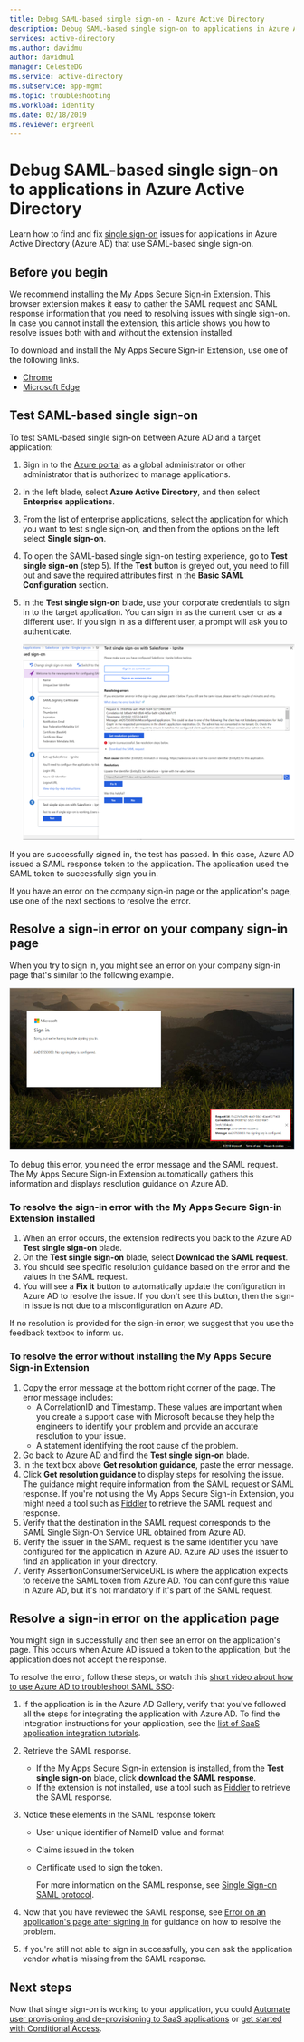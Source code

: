 ```yaml
---
title: Debug SAML-based single sign-on - Azure Active Directory
description: Debug SAML-based single sign-on to applications in Azure Active Directory.
services: active-directory
ms.author: davidmu
author: davidmu1
manager: CelesteDG
ms.service: active-directory
ms.subservice: app-mgmt
ms.topic: troubleshooting
ms.workload: identity
ms.date: 02/18/2019
ms.reviewer: ergreenl
---
```


# Debug SAML-based single sign-on to applications in Azure Active Directory

Learn how to find and fix [single sign-on](what-is-single-sign-on.md) issues for applications in Azure Active Directory (Azure AD) that use SAML-based single sign-on.

## Before you begin

We recommend installing the [My Apps Secure Sign-in Extension](https://support.microsoft.com/account-billing/troubleshoot-problems-with-the-my-apps-portal-d228da80-fcb7-479c-b960-a1e2535cbdff#im-having-trouble-installing-the-my-apps-secure-sign-in-extension). This browser extension makes it easy to gather the SAML request and SAML response information that you need to resolving issues with single sign-on. In case you cannot install the extension, this article shows you how to resolve issues both with and without the extension installed.

To download and install the My Apps Secure Sign-in Extension, use one of the following links.

- [Chrome](https://go.microsoft.com/fwlink/?linkid=866367)
- [Microsoft Edge](https://microsoftedge.microsoft.com/addons/detail/my-apps-secure-signin-ex/gaaceiggkkiffbfdpmfapegoiohkiipl)

## Test SAML-based single sign-on

To test SAML-based single sign-on between Azure AD and a target application:

1. Sign in to the [Azure portal](https://portal.azure.com) as a global administrator or other administrator that is authorized to manage applications.
1. In the left blade, select **Azure Active Directory**, and then select **Enterprise applications**.
1. From the list of enterprise applications, select the application for which you want to test single sign-on, and then from the options on the left select **Single sign-on**.
1. To open the SAML-based single sign-on testing experience, go to **Test single sign-on** (step 5). If the **Test** button is greyed out, you need to fill out and save the required attributes first in the **Basic SAML Configuration** section.
1. In the **Test single sign-on** blade, use your corporate credentials to sign in to the target application. You can sign in as the current user or as a different user. If you sign in as a different user, a prompt will ask you to authenticate.

    ![Screenshot showing the test SAML SSO page](./media/debug-saml-sso-issues/test-single-sign-on.png)

If you are successfully signed in, the test has passed. In this case, Azure AD issued a SAML response token to the application. The application used the SAML token to successfully sign you in.

If you have an error on the company sign-in page or the application's page, use one of the next sections to resolve the error.

## Resolve a sign-in error on your company sign-in page

When you try to sign in, you might see an error on your company sign-in page that's similar to the following example.

![Example showing an error in the company sign-in page](./media/debug-saml-sso-issues/error.png)

To debug this error, you need the error message and the SAML request. The My Apps Secure Sign-in Extension automatically gathers this information and displays resolution guidance on Azure AD.

### To resolve the sign-in error with the My Apps Secure Sign-in Extension installed

1. When an error occurs, the extension redirects you back to the Azure AD **Test single sign-on** blade.
1. On the **Test single sign-on** blade, select **Download the SAML request**.
1. You should see specific resolution guidance based on the error and the values in the SAML request.
1. You will see a **Fix it** button to automatically update the configuration in Azure AD to resolve the issue. If you don't see this button, then the sign-in issue is not due to a misconfiguration on Azure AD.

If no resolution is provided for the sign-in error, we suggest that you use the feedback textbox to inform us.

### To resolve the error without installing the My Apps Secure Sign-in Extension

1. Copy the error message at the bottom right corner of the page. The error message includes:
    - A CorrelationID and Timestamp. These values are important when you create a support case with Microsoft because they help the engineers to identify your problem and provide an accurate resolution to your issue.
    - A statement identifying the root cause of the problem.
1. Go back to Azure AD and find the **Test single sign-on** blade.
1. In the text box above **Get resolution guidance**, paste the error message.
1. Click **Get resolution guidance** to display steps for resolving the issue. The guidance might require information from the SAML request or SAML response. If you're not using the  My Apps Secure Sign-in Extension, you might need a tool such as [Fiddler](https://www.telerik.com/fiddler) to retrieve the SAML request and response.
1. Verify that the destination in the SAML request corresponds to the SAML Single Sign-On Service URL obtained from Azure AD.
1. Verify the issuer in the SAML request is the same identifier you have configured for the application in Azure AD. Azure AD uses the issuer to find an application in your directory.
1. Verify AssertionConsumerServiceURL is where the application expects to receive the SAML token from Azure AD. You can configure this value in Azure AD, but it's not mandatory if it's part of the SAML request.

## Resolve a sign-in error on the application page

You might sign in successfully and then see an error on the application's page. This occurs when Azure AD issued a token to the application, but the application does not accept the response.

To resolve the error, follow these steps, or watch this [short video about how to use Azure AD to troubleshoot SAML SSO](https://www.youtube.com/watch?v=poQCJK0WPUk&list=PLLasX02E8BPBm1xNMRdvP6GtA6otQUqp0&index=8):

1. If the application is in the Azure AD Gallery, verify that you've followed all the steps for integrating the application with Azure AD. To find the integration instructions for your application, see the [list of SaaS application integration tutorials](../saas-apps/tutorial-list.md).
1. Retrieve the SAML response.
    - If the My Apps Secure Sign-in extension is installed, from the **Test single sign-on** blade, click **download the SAML response**.
    - If the extension is not installed, use a tool such as [Fiddler](https://www.telerik.com/fiddler) to retrieve the SAML response.
1. Notice these elements in the SAML response token:
   - User unique identifier of NameID value and format
   - Claims issued in the token
   - Certificate used to sign the token.

     For more information on the SAML response, see [Single Sign-on SAML protocol](../develop/single-sign-on-saml-protocol.md?toc=/azure/active-directory/azuread-dev/toc.json&bc=/azure/active-directory/azuread-dev/breadcrumb/toc.json).

1. Now that you have reviewed the SAML response, see [Error on an application's page after signing in](application-sign-in-problem-application-error.md) for guidance on how to resolve the problem.
1. If you're still not able to sign in successfully, you can ask the application vendor what is missing from the SAML response.

## Next steps

Now that single sign-on is working to your application, you could [Automate user provisioning and de-provisioning to SaaS applications](../app-provisioning/user-provisioning.md) or [get started with Conditional Access](../conditional-access/app-based-conditional-access.md).
